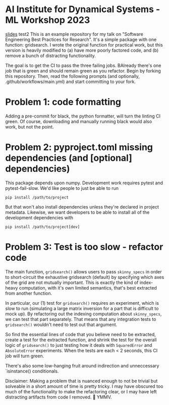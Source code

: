 # AI Institute for Dynamical Systems - ML Workshop 2023
[slides](https://docs.google.com/presentation/d/15KVsWfko4CWu30c_59Hss7pz4KbnE7-GR8dUxXfNC2o/edit?usp=sharing)
test2
This is an example repository for my talk on "Software Engineering Best
Practices for Research".  It's a simple package with one function: gridsearch.
I wrote the original function for practical work, but this version is heavily
modified to (a) have more poorly factored code, and (b) remove a bunch of
distracting functionality.

The goal is to get the CI to pass the three failing jobs.  BAlready there's one
job that is green and should remain green as you refactor.  Begin by forking
this repository.  Then, read the following prompts (and optionally, 
.github/workflows/main.yml) and start committing to your fork.

# Problem 1: code formatting
Adding a pre-commit for black, the python formatter, will turn the linting
CI green.  Of course, downloading and manually running black would also work,
but not the point.

# Problem 2: pyproject.toml missing dependencies (and \[optional\] dependencies)

This package depends upon numpy.  Development work requires pytest and
pytest-fail-slow.  We'd like people to just be able to run 

```
pip install /path/to/project
```

But that won't also install dependencies unless they're declared in project
metadata.  Likewise, we want developers to be able to install all of the
development dependencies with 

```
pip install /path/to/project[dev]
```

# Problem 3: Test is too slow - refactor code

The main function, `gridsearch()` allows users to pass `skinny_specs` in order
to short-circuit the exhaustive gridsearch (default) by specifying which axes
of the grid are not mutually important.  This is exactly the kind of index-heavy
computation, with it's own limited semantics, that's best extracted from another
function.

In particular, our (1) test for `gridsearch()` requires an experiment, which is
slow to run (simulating a large matrix inversion for a part that is difficult
to mock up).  By refactoring out the indexing computation about `skinny_specs`,
we can test that part separately.  That means that any integration tests to
`gridsearch()` wouldn't need to test out that argument.

So find the essential lines of code that you believe need to be extracted,
create a test for the extracted function, and shrink the test for the overall
logic of `gridsearch()` to just testing how it deals with `SquaredError` and
`AbsoluteError` experiments.  When the tests are each < 2 seconds, this CI job
will turn green.

There's also some low-hanging fruit around indirection and unneccessary
`isinstance() conditionals.

Disclaimer: 
Making a problem that is nuanced enough to not be trivial but solveable in a
short amount of time is pretty tricky.  I may have obscured too much of the
functionality to make the refactoring clear, or I may have left distracting
artifacts from code I removed. :shrug: YMMV.
